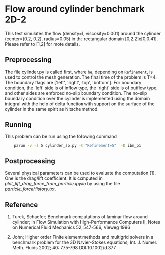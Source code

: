 # Flow around cylinder benchmark 2D-2

This test simulates the flow (density=1, viscosity=0.001) around the
cylinder (center=(0.2, 0.2), radius=0.05) in the rectangular domain
[0,2.2]x[0,0.41]. Please refer to [1,2] for mote details.


## Preprocessing

The file cylinder.py is called first, where `he`, depending on
`Refinement`, is used to control the mesh generation. The final time
of the problem is T=4. The boundary flags are ['left', 'right', 'top',
'bottom']. For boundary condition, the 'left' side is of inflow type,
the 'right' side is of outflow type, and other sides are enforced
no-slip boundary condition. The no-slip boundary condition over the
cylinder is implemented using the domain integral with the help of
delta function with support on the surface of the cylinder in the same
spirit as Nitsche method.

## Running

This problem can be run using the following command
```bash
    parun -v -l 5 cylinder_so.py -C "Refinement=5"  -D ibm_p1
```


## Postprocessing

Several physical parameters can be used to evaluate the computation
[1]. One is the drag/lift coefficient. It is computed in
*plot_lift_drag_force_from_particle.ipynb* by using the file
*particle_forceHistory.txt*.



## Reference 

1. Turek, Schaefer; Benchmark computations of laminar flow around
cylinder; in Flow Simulation with High-Performance Computers II, Notes
on Numerical Fluid Mechanics 52, 547-566, Vieweg 1996

2. John; Higher order Finite element methods and multigrid solvers in
a benchmark problem for the 3D Navier-Stokes equations;
Int. J. Numer. Meth. Fluids 2002; 40: 775-798 DOI:10.1002/d.377
